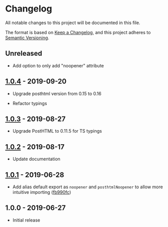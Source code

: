# Changelog

All notable changes to this project will be documented in this file.

The format is based on [Keep a Changelog](https://keepachangelog.com/en/1.0.0/),
and this project adheres to [Semantic Versioning](https://semver.org/spec/v2.0.0.html).

## Unreleased

- Add option to only add "noopener" attribute

## [1.0.4](https://github.com/metonym/posthtml-noopener/releases/tag/1.0.4) - 2019-09-20

- Upgrade posthtml version from 0.15 to 0.16

- Refactor typings

## [1.0.3](https://github.com/metonym/posthtml-noopener/releases/tag/1.0.3) - 2019-08-27

- Upgrade PostHTML to 0.11.5 for TS typings

## [1.0.2](https://github.com/metonym/posthtml-noopener/releases/tag/1.0.2) - 2019-08-17

- Update documentation

## [1.0.1](https://github.com/metonym/posthtml-noopener/releases/tag/1.0.1) - 2019-06-28

- Add alias default export as `noopener` and `posthtmlNoopener` to allow more intuitive importing
  ([fb990fc](https://github.com/metonym/posthtml-noopener/commit/fb990fcb939cc8622b41ad14aa62c6c9e941fe35))

## 1.0.0 - 2019-06-27

- Initial release
